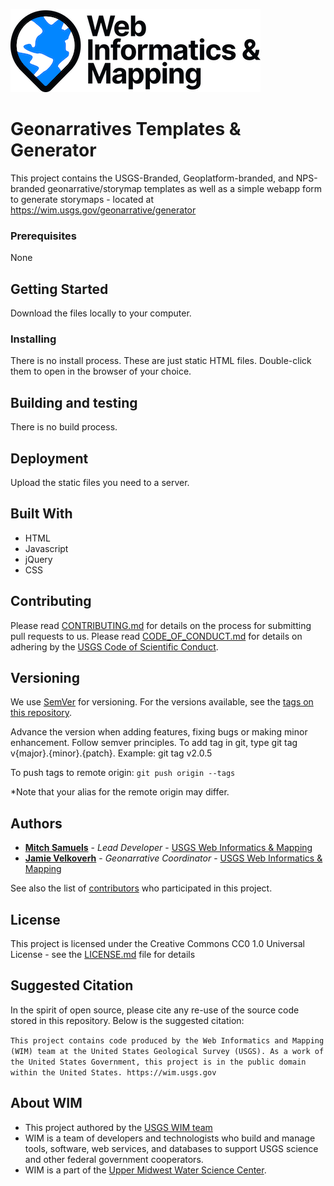 ![WiM](wimlogo.png)


# Geonarratives Templates & Generator

This project contains the USGS-Branded, Geoplatform-branded, and NPS-branded geonarrative/storymap templates as well as a simple webapp form to generate storymaps - located at https://wim.usgs.gov/geonarrative/generator

### Prerequisites

None

## Getting Started

Download the files locally to your computer.

### Installing

There is no install process. These are just static HTML files. Double-click them to open in the browser of your choice.


## Building and testing

There is no build process. 

## Deployment

Upload the static files you need to a server.

## Built With

* HTML
* Javascript
* jQuery
* CSS

## Contributing

Please read [CONTRIBUTING.md](CONTRIBUTING.md) for details on the process for submitting pull requests to us. Please read [CODE_OF_CONDUCT.md](CODE_OF_CONDUCT.md) for details on adhering by the [USGS Code of Scientific Conduct](https://www2.usgs.gov/fsp/fsp_code_of_scientific_conduct.asp).

## Versioning

We use [SemVer](http://semver.org/) for versioning. For the versions available, see the [tags on this repository](../../tags). 

Advance the version when adding features, fixing bugs or making minor enhancement. Follow semver principles. To add tag in git, type git tag v{major}.{minor}.{patch}. Example: git tag v2.0.5

To push tags to remote origin: `git push origin --tags`

*Note that your alias for the remote origin may differ.

## Authors

* **[Mitch Samuels](https://github.com/mitch-wim)**  - *Lead Developer* - [USGS Web Informatics & Mapping](https://wim.usgs.gov/)
* **[Jamie Velkoverh](mailto:JVELKOVERH@USGS.GOV)** - *Geonarrative Coordinator* -  [USGS Web Informatics & Mapping](https://wim.usgs.gov/)

See also the list of [contributors](../../graphs/contributors) who participated in this project.

## License

This project is licensed under the Creative Commons CC0 1.0 Universal License - see the [LICENSE.md](LICENSE.md) file for details

## Suggested Citation
In the spirit of open source, please cite any re-use of the source code stored in this repository. Below is the suggested citation:

`This project contains code produced by the Web Informatics and Mapping (WIM) team at the United States Geological Survey (USGS). As a work of the United States Government, this project is in the public domain within the United States. https://wim.usgs.gov`

## About WIM
* This project authored by the [USGS WIM team](https://wim.usgs.gov)
* WIM is a team of developers and technologists who build and manage tools, software, web services, and databases to support USGS science and other federal government cooperators.
* WIM is a part of the [Upper Midwest Water Science Center](https://www.usgs.gov/centers/wisconsin-water-science-center).
